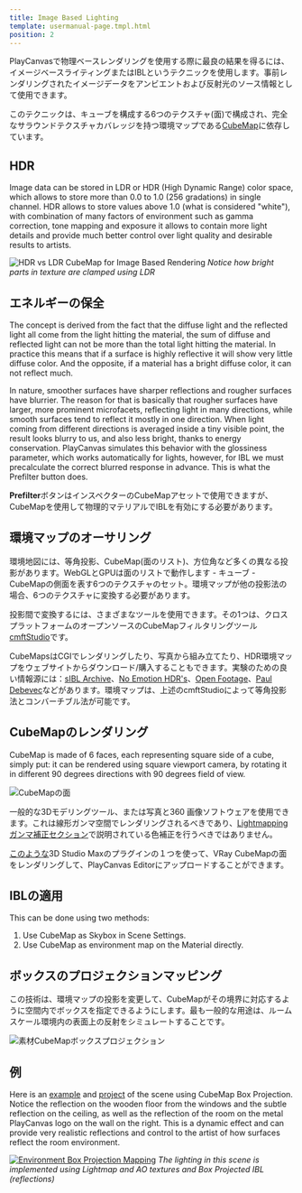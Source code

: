 ```yaml
---
title: Image Based Lighting
template: usermanual-page.tmpl.html
position: 2
---
```


PlayCanvasで物理ベースレンダリングを使用する際に最良の結果を得るには、イメージベースライティングまたはIBLというテクニックを使用します。事前レンダリングされたイメージデータをアンビエントおよび反射光のソース情報として使用できます。

このテクニックは、キューブを構成する6つのテクスチャ(面)で構成され、完全なサラウンドテクスチャカバレッジを持つ環境マップである[CubeMap][3]に依存しています。

## HDR

Image data can be stored in LDR or HDR (High Dynamic Range) color space, which allows to store more than 0.0 to 1.0 (256 gradations) in single channel. HDR allows to store values above 1.0 (what is considered "white"), with combination of many factors of environment such as gamma correction, tone mapping and exposure  it allows to contain more light details and provide much better control over light quality and desirable results to artists.

![HDR vs LDR CubeMap for Image Based Rendering][9]
*Notice how bright parts in texture are clamped using LDR*

## エネルギーの保全

The concept is derived from the fact that the diffuse light and the reflected light all come from the light hitting the material, the sum of diffuse and reflected light can not be more than the total light hitting the material. In practice this means that if a surface is highly reflective it will show very little diffuse color. And the opposite, if a material has a bright diffuse color, it can not reflect much.

In nature, smoother surfaces have sharper reflections and rougher surfaces have blurrier. The reason for that is basically that rougher surfaces have larger, more prominent microfacets, reflecting light in many directions, while smooth surfaces tend to reflect it mostly in one direction. When light coming from different directions is averaged inside a tiny visible point, the result looks blurry to us, and also less bright, thanks to energy conservation. PlayCanvas simulates this behavior with the glossiness parameter, which works automatically for lights, however, for IBL we must precalculate the correct blurred response in advance. This is what the Prefilter button does.

**Prefilter**ボタンはインスペクターのCubeMapアセットで使用できますが、CubeMapを使用して物理的マテリアルでIBLを有効にする必要があります。

## 環境マップのオーサリング

環境地図には、等角投影、CubeMap(面のリスト)、方位角など多くの異なる投影があります。WebGLとGPUは面のリストで動作します - キューブ - CubeMapの側面を表す6つのテクスチャのセット。環境マップが他の投影法の場合、6つのテクスチャに変換する必要があります。

投影間で変換するには、さまざまなツールを使用できます。その1つは、クロスプラットフォームのオープンソースのCubeMapフィルタリングツール[cmftStudio][0]です。

CubeMapsはCGIでレンダリングしたり、写真から組み立てたり、HDR環境マップをウェブサイトからダウンロード/購入することもできます。実験のための良い情報源には：[sIBL Archive][6]、[No Emotion HDR's][10]、[Open Footage][11]、[Paul Debevec][12]などがあります。環境マップは、上述のcmftStudioによって等角投影法とコンバーチブル法が可能です。

## CubeMapのレンダリング

CubeMap is made of 6 faces, each representing square side of a cube, simply put: it can be rendered using square viewport camera, by rotating it in different 90 degrees directions with 90 degrees field of view.

![CubeMapの面][13]

一般的な3Dモデリングツール、または写真と360 画像ソフトウェアを使用できます。これは線形ガンマ空間でレンダリングされるべきであり、[Lightmapping ガンマ補正セクション][1]で説明されている色補正を行うべきではありません。

[このような][2]3D Studio Maxのプラグインの１つを使って、VRay CubeMapの面をレンダリングして、PlayCanvas Editorにアップロードすることができます。

## IBLの適用

This can be done using two methods:
1. Use CubeMap as Skybox in Scene Settings.
2. Use CubeMap as environment map on the Material directly.

## ボックスのプロジェクションマッピング

この技術は、環境マップの投影を変更して、CubeMapがその境界に対応するように空間内でボックスを指定できるようにします。最も一般的な用途は、ルームスケール環境内の表面上の反射をシミュレートすることです。

![素材CubeMapボックスプロジェクション][4]

## 例

Here is an [example][7] and [project][8] of the scene using CubeMap Box Projection. Notice the reflection on the wooden floor from the windows and the subtle reflection on the ceiling, as well as the reflection of the room on the metal PlayCanvas logo on the wall on the right. This is a dynamic effect and can provide very realistic reflections and control to the artist of how surfaces reflect the room environment.

[![Environment Box Projection Mapping][5]][7]
*The lighting in this scene is implemented using Lightmap and AO textures and Box Projected IBL (reflections)*

[0]: https://github.com/dariomanesku/cmftStudio
[1]: /user-manual/graphics/lighting/lightmapping/#gamma-correction
[2]: http://www.scriptspot.com/3ds-max/scripts/vray-cubemap-generator-for-unity
[3]: /user-manual/assets/cubemaps/
[4]: /images/user-manual/graphics/physical-rendering/cubemap-box-projection.png
[5]: /images/user-manual/lighting/lightmaps/playcanvas-lightmapping-scene.jpg
[6]: http://www.hdrlabs.com/sibl/archive.html
[7]: https://playcanv.as/p/zdkARz26/
[8]: https://playcanvas.com/project/446587/overview/archviz-example
[9]: /images/user-manual/graphics/physical-rendering/ibl-hdr-ldr.jpg
[10]: http://noemotionhdrs.net/
[11]: http://www.openfootage.net/?tag=hdri
[12]: http://www.pauldebevec.com/Probes/
[13]: /images/user-manual/graphics/physical-rendering/cubemap-faces.jpg

